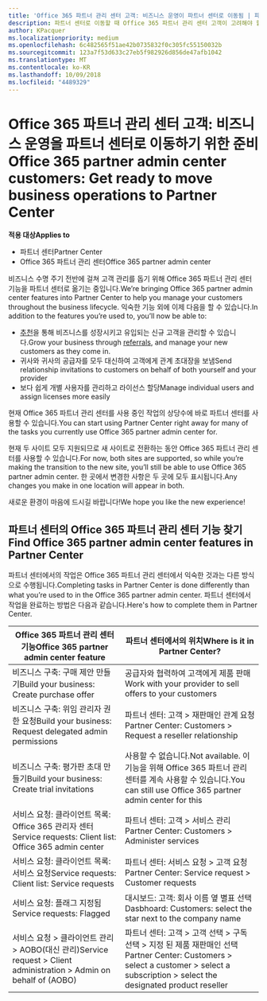 ```yaml
---
title: 'Office 365 파트너 관리 센터 고객: 비즈니스 운영이 파트너 센터로 이동됨 | 파트너 센터'
description: 파트너 센터로 이동할 때 Office 365 파트너 관리 센터 고객이 고려해야 할 주요 사항
author: KPacquer
ms.localizationpriority: medium
ms.openlocfilehash: 6c482565f51ae42b0735832f0c305fc55150032b
ms.sourcegitcommit: 123a7f53d633c27eb5f982926d856de47afb1042
ms.translationtype: MT
ms.contentlocale: ko-KR
ms.lasthandoff: 10/09/2018
ms.locfileid: "4489329"
---
```

# <a name="office-365-partner-admin-center-customers-get-ready-to-move-business-operations-to-partner-center"></a><span data-ttu-id="86e41-103">Office 365 파트너 관리 센터 고객: 비즈니스 운영을 파트너 센터로 이동하기 위한 준비</span><span class="sxs-lookup"><span data-stu-id="86e41-103">Office 365 partner admin center customers: Get ready to move business operations to Partner Center</span></span>

**<span data-ttu-id="86e41-104">적용 대상</span><span class="sxs-lookup"><span data-stu-id="86e41-104">Applies to</span></span>** 

- <span data-ttu-id="86e41-105">파트너 센터</span><span class="sxs-lookup"><span data-stu-id="86e41-105">Partner Center</span></span>
- <span data-ttu-id="86e41-106">Office 365 파트너 관리 센터</span><span class="sxs-lookup"><span data-stu-id="86e41-106">Office 365 partner admin center</span></span>

<span data-ttu-id="86e41-107">비즈니스 수명 주기 전반에 걸쳐 고객 관리를 돕기 위해 Office 365 파트너 관리 센터 기능을 파트너 센터로 옮기는 중입니다.</span><span class="sxs-lookup"><span data-stu-id="86e41-107">We’re bringing Office 365 partner admin center features into Partner Center to help you manage your customers throughout the business lifecycle.</span></span> <span data-ttu-id="86e41-108">익숙한 기능 외에 이제 다음을 할 수 있습니다.</span><span class="sxs-lookup"><span data-stu-id="86e41-108">In addition to the features you’re used to, you’ll now be able to:</span></span> 

*  <span data-ttu-id="86e41-109">[추천](referrals.md)을 통해 비즈니스를 성장시키고 유입되는 신규 고객을 관리할 수 있습니다.</span><span class="sxs-lookup"><span data-stu-id="86e41-109">Grow your business through [referrals](referrals.md), and manage your new customers as they come in.</span></span>
*  <span data-ttu-id="86e41-110">귀사와 귀사의 공급자를 모두 대신하여 고객에게 관계 초대장을 보냄</span><span class="sxs-lookup"><span data-stu-id="86e41-110">Send relationship invitations to customers on behalf of both yourself and your provider</span></span>
*  <span data-ttu-id="86e41-111">보다 쉽게 개별 사용자를 관리하고 라이선스 할당</span><span class="sxs-lookup"><span data-stu-id="86e41-111">Manage individual users and assign licenses more easily</span></span>

<span data-ttu-id="86e41-112">현재 Office 365 파트너 관리 센터를 사용 중인 작업의 상당수에 바로 파트너 센터를 사용할 수 있습니다.</span><span class="sxs-lookup"><span data-stu-id="86e41-112">You can start using Partner Center right away for many of the tasks you currently use Office 365 partner admin center for.</span></span> 

<span data-ttu-id="86e41-113">현재 두 사이트 모두 지원되므로 새 사이트로 전환하는 동안 Office 365 파트너 관리 센터를 사용할 수 있습니다.</span><span class="sxs-lookup"><span data-stu-id="86e41-113">For now, both sites are supported, so while you’re making the transition to the new site, you’ll still be able to use Office 365 partner admin center.</span></span> <span data-ttu-id="86e41-114">한 곳에서 변경한 사항은 두 곳에 모두 표시됩니다.</span><span class="sxs-lookup"><span data-stu-id="86e41-114">Any changes you make in one location will appear in both.</span></span>

<span data-ttu-id="86e41-115">새로운 환경이 마음에 드시길 바랍니다!</span><span class="sxs-lookup"><span data-stu-id="86e41-115">We hope you like the new experience!</span></span>

## <a name="find-office-365-partner-admin-center-features-in-partner-center"></a><span data-ttu-id="86e41-116">파트너 센터의 Office 365 파트너 관리 센터 기능 찾기</span><span class="sxs-lookup"><span data-stu-id="86e41-116">Find Office 365 partner admin center features in Partner Center</span></span>

<span data-ttu-id="86e41-117">파트너 센터에서의 작업은 Office 365 파트너 관리 센터에서 익숙한 것과는 다른 방식으로 수행됩니다.</span><span class="sxs-lookup"><span data-stu-id="86e41-117">Completing tasks in Partner Center is done differently than what you’re used to in the Office 365 partner admin center.</span></span> <span data-ttu-id="86e41-118">파트너 센터에서 작업을 완료하는 방법은 다음과 같습니다.</span><span class="sxs-lookup"><span data-stu-id="86e41-118">Here's how to complete them in Partner Center.</span></span>

| <span data-ttu-id="86e41-119">Office 365 파트너 관리 센터 기능</span><span class="sxs-lookup"><span data-stu-id="86e41-119">Office 365 partner admin center feature</span></span>                       | <span data-ttu-id="86e41-120">파트너 센터에서의 위치</span><span class="sxs-lookup"><span data-stu-id="86e41-120">Where is it in Partner Center?</span></span> | 
|   -----------------------------------------------  | -------------- |
| <span data-ttu-id="86e41-121">비즈니스 구축: 구매 제안 만들기</span><span class="sxs-lookup"><span data-stu-id="86e41-121">Build your business: Create purchase offer</span></span> | <span data-ttu-id="86e41-122">공급자와 협력하여 고객에게 제품 판매</span><span class="sxs-lookup"><span data-stu-id="86e41-122">Work with your provider to sell offers to your customers</span></span> |
| <span data-ttu-id="86e41-123">비즈니스 구축: 위임 관리자 권한 요청</span><span class="sxs-lookup"><span data-stu-id="86e41-123">Build your business: Request delegated admin permissions</span></span> | <span data-ttu-id="86e41-124">파트너 센터: 고객 > 재판매인 관계 요청</span><span class="sxs-lookup"><span data-stu-id="86e41-124">Partner Center: Customers > Request a reseller relationship</span></span> |
| <span data-ttu-id="86e41-125">비즈니스 구축: 평가판 초대 만들기</span><span class="sxs-lookup"><span data-stu-id="86e41-125">Build your business: Create trial invitations</span></span> | <span data-ttu-id="86e41-126">사용할 수 없습니다.</span><span class="sxs-lookup"><span data-stu-id="86e41-126">Not available.</span></span> <span data-ttu-id="86e41-127">이 기능을 위해 Office 365 파트너 관리 센터를 계속 사용할 수 있습니다.</span><span class="sxs-lookup"><span data-stu-id="86e41-127">You can still use Office 365 partner admin center for this</span></span> |
| <span data-ttu-id="86e41-128">서비스 요청: 클라이언트 목록: Office 365 관리자 센터</span><span class="sxs-lookup"><span data-stu-id="86e41-128">Service requests: Client list: Office 365 admin center</span></span> | <span data-ttu-id="86e41-129">파트너 센터: 고객 > 서비스 관리</span><span class="sxs-lookup"><span data-stu-id="86e41-129">Partner Center: Customers > Administer services</span></span> |
| <span data-ttu-id="86e41-130">서비스 요청: 클라이언트 목록: 서비스 요청</span><span class="sxs-lookup"><span data-stu-id="86e41-130">Service requests: Client list: Service requests</span></span> | <span data-ttu-id="86e41-131">파트너 센터: 서비스 요청 > 고객 요청</span><span class="sxs-lookup"><span data-stu-id="86e41-131">Partner Center: Service request > Customer requests</span></span> |
| <span data-ttu-id="86e41-132">서비스 요청: 플래그 지정됨</span><span class="sxs-lookup"><span data-stu-id="86e41-132">Service requests: Flagged</span></span> | <span data-ttu-id="86e41-133">대시보드: 고객: 회사 이름 옆 별표 선택</span><span class="sxs-lookup"><span data-stu-id="86e41-133">Dasbhoard: Customers: select the star next to the company name</span></span> |
| <span data-ttu-id="86e41-134">서비스 요청 > 클라이언트 관리 > AOBO(대신 관리)</span><span class="sxs-lookup"><span data-stu-id="86e41-134">Service request > Client administration > Admin on behalf of (AOBO)</span></span> | <span data-ttu-id="86e41-135">파트너 센터: 고객 > 고객 선택 > 구독 선택 > 지정 된 제품 재판매인 선택</span><span class="sxs-lookup"><span data-stu-id="86e41-135">Partner Center: Customers > select a customer > select a subscription > select the designated product reseller</span></span> |

